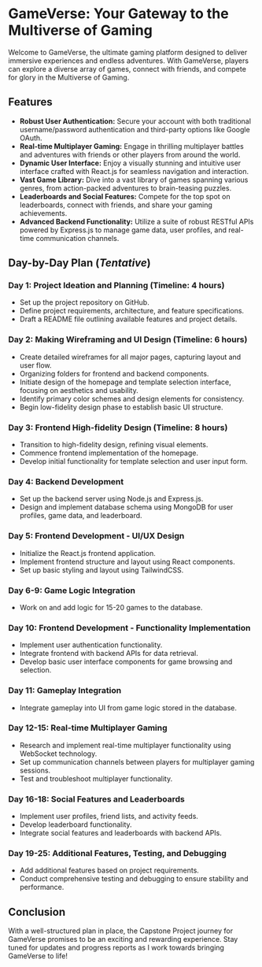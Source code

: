 # GameVerse: Your Gateway to the Multiverse of Gaming

Welcome to GameVerse, the ultimate gaming platform designed to deliver immersive experiences and endless adventures. With GameVerse, players can explore a diverse array of games, connect with friends, and compete for glory in the Multiverse of Gaming.

## Features

- **Robust User Authentication:** Secure your account with both traditional username/password authentication and third-party options like Google OAuth.
- **Real-time Multiplayer Gaming:** Engage in thrilling multiplayer battles and adventures with friends or other players from around the world.
- **Dynamic User Interface:** Enjoy a visually stunning and intuitive user interface crafted with React.js for seamless navigation and interaction.
- **Vast Game Library:** Dive into a vast library of games spanning various genres, from action-packed adventures to brain-teasing puzzles.
- **Leaderboards and Social Features:** Compete for the top spot on leaderboards, connect with friends, and share your gaming achievements.
- **Advanced Backend Functionality:** Utilize a suite of robust RESTful APIs powered by Express.js to manage game data, user profiles, and real-time communication channels.

## Day-by-Day Plan (*Tentative*)

### Day 1: Project Ideation and Planning (Timeline: 4 hours)

- Set up the project repository on GitHub.
- Define project requirements, architecture, and feature specifications.
- Draft a README file outlining available features and project details.

### Day 2: Making Wireframing and UI Design (Timeline: 6 hours)

- Create detailed wireframes for all major pages, capturing layout and user flow.
- Organizing folders for frontend and backend components.
- Initiate design of the homepage and template selection interface, focusing on aesthetics and usability.
- Identify primary color schemes and design elements for consistency.
- Begin low-fidelity design phase to establish basic UI structure.

### Day 3: Frontend High-fidelity Design (Timeline: 8 hours)

- Transition to high-fidelity design, refining visual elements.
- Commence frontend implementation of the homepage.
- Develop initial functionality for template selection and user input form.

### Day 4: Backend Development

- Set up the backend server using Node.js and Express.js.
- Design and implement database schema using MongoDB for user profiles, game data, and leaderboard.

### Day 5: Frontend Development - UI/UX Design

- Initialize the React.js frontend application.
- Implement frontend structure and layout using React components.
- Set up basic styling and layout using TailwindCSS.

### Day 6-9: Game Logic Integration

- Work on and add logic for 15-20 games to the database.

### Day 10: Frontend Development - Functionality Implementation

- Implement user authentication functionality.
- Integrate frontend with backend APIs for data retrieval.
- Develop basic user interface components for game browsing and selection.

### Day 11: Gameplay Integration

- Integrate gameplay into UI from game logic stored in the database.

### Day 12-15: Real-time Multiplayer Gaming

- Research and implement real-time multiplayer functionality using WebSocket technology.
- Set up communication channels between players for multiplayer gaming sessions.
- Test and troubleshoot multiplayer functionality.

### Day 16-18: Social Features and Leaderboards

- Implement user profiles, friend lists, and activity feeds.
- Develop leaderboard functionality.
- Integrate social features and leaderboards with backend APIs.

### Day 19-25: Additional Features, Testing, and Debugging

- Add additional features based on project requirements.
- Conduct comprehensive testing and debugging to ensure stability and performance.

## Conclusion

With a well-structured plan in place, the Capstone Project journey for GameVerse promises to be an exciting and rewarding experience. Stay tuned for updates and progress reports as I work towards bringing GameVerse to life!
